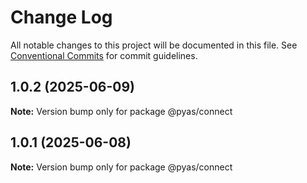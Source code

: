 # Change Log

All notable changes to this project will be documented in this file.
See [Conventional Commits](https://conventionalcommits.org) for commit guidelines.

## 1.0.2 (2025-06-09)

**Note:** Version bump only for package @pyas/connect





## 1.0.1 (2025-06-08)

**Note:** Version bump only for package @pyas/connect
